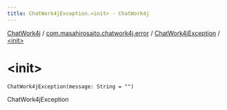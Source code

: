 ```yaml
---
title: ChatWork4jException.<init> - ChatWork4j
---
```


[ChatWork4j](../../index.md) / [com.masahirosaito.chatwork4j.error](../index.md) / [ChatWork4jException](index.md) / [&lt;init&gt;](.)

# &lt;init&gt;

`ChatWork4jException(message: String = "")`

ChatWork4jException

